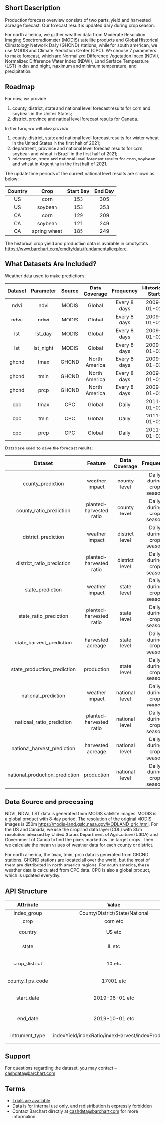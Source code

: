 ## Short Description

Production forecast overview consists of two parts, yield and harvested acreage forecast. Our forecast result is updated daily during crop season.

For north america, we gather weather data from Moderate Resolution Imaging Spectroradiometer (MODIS) satellite products and Global Historical Climatology Network Daily (GHCND) stations, while for south american, we use MODIS and Climate Prediction Center (CPC). We choose 7 parameters to make forecast, which are Normalized Difference Vegetation Index (NDVI), Normalized Difference Water Index (NDWI), Land Surface Temperature (LST) in day and night, maximum and minimum temperature, and precipitation. 

## Roadmap
For now, we provide 
1. county, district, state and national level forecast results for corn and soybean in the United States;
2. district, province and natioal level forecast results for Canada.

In the fure, we will also provide
1. county, district, state and national level forecast results for winter wheat in the United States in the first half of 2021;
2. department, province and national level forecast results for corn, soybean and wheat in Brazil in the first half of 2021;
3. microregion, state and national level forecast results for corn, soybean and wheat in Argentina in the first half of 2021.

The update time periods of the current national level results are shown as below:

|Country                 | Crop                            | Start Day    | End Day | 
| :---------------------: | :----------: | :----------: | :-----------:
| US | corn | 153 | 305 |
| US | soybean | 153 | 353 | 
| CA | corn | 129 | 209 |
| CA | soybean | 121 | 249 |
| CA | spring wheat | 185 | 249 |

The historical crop yield and production data is available in cmdtystats https://www.barchart.com/cmdty/data/fundamental/explore.


## What Datasets Are Included?

Weather data used to make predictions:

|Dataset    | Parameter    | Source        | Data Coverage    | Frequency | Historical Start  | Historical End | Format |
| :---------------------: | :----------: | :----------: | :-----------: |:-----------: |:-----------: |:-----------: |:-----------:
| ndvi | ndvi | MODIS | Global     |Every 8 days| 2009-01-01  | at present  | double |
| ndwi | ndwi | MODIS | Global     |Every 8 days| 2009-01-01  | at present | double |
| lst | lst_day | MODIS | Global   |Every 8 days| 2009-01-01  | at present | double |
| lst | lst_night | MODIS | Global |Every 8 days| 2009-01-01  | at present | double |
| ghcnd | tmax | GHCND | North America |Every 8 days | 2009-01-01  |  at present | double |
| ghcnd | tmin | GHCND | North America |Every 8 days | 2009-01-01  | at present | double |
| ghcnd | prcp | GHCND | North America |Every 8 days | 2009-01-01  | at present | double |
| cpc | tmax | CPC | Global | Daily  | 2011-01-01  | at present | double |
| cpc | tmin | CPC | Global | Daily  | 2011-01-01  | at present | double |
| cpc | prcp | CPC | Global | Daily  | 2011-01-01  | at present | double |

Database used to save the forecast results:

|Dataset    | Feature    |  Data Coverage    | Frequency | 
| :---------------------: | :----------: | :----------: | :-----------: 
| county_prediction                | weather impact              | county level | Daily during crop season |
| county_ratio_prediction          | planted-harvested ratio     | county level | Daily during crop season |
| district_prediction              | weather impact              | district level | Daily during crop season |
| district_ratio_prediction        | planted-harvested ratio     | district level | Daily during crop season |
| state_prediction                 | weather impact              | state level | Daily during crop season |
| state_ratio_prediction           | planted-harvested ratio     | state level | Daily during crop season |
| state_harvest_prediction         | harvested acreage           | state level | Daily during crop season |
| state_production_prediction      | production                  | state level | Daily during crop season |
| national_prediction              | weather impact              | national level | Daily during crop season |
| national_ratio_prediction        | planted-harvested ratio     | national level | Daily during crop season |
| national_harvest_prediction      | harvested acreage           | national level | Daily during crop season |
| national_production_prediction   | production                  | national level | Daily during crop season |


## Data Source and processing
NDVI, NDWI, LST data is generated from MODIS satellite images. MODIS is a global product with 8-day period. The resolution of the original MODIS images is 250m https://modis-land.gsfc.nasa.gov/MODLAND_grid.html. For the US and Canada, we use the cropland data layer (CDL) with 30m resolution released by United States Department of Agriculture (USDA) and Government of Canda to find the pixels marked as the target crops. Then we calculate the mean values of weather data for each county or district.

For north america, the tmax, tmin, prcp data is generated from GHCND stations. GHCND stations are located all over the world, but the most of them are distributed in north america regions. For south america, these weather data is calculated from CPC data. CPC is also a global product, which is updated everyday. 

## API Structure

|Attribute                 | Value                            | Description    | 
| :---------------------: | :----------: | :----------: 
| index_group | County/District/State/National | Area level |
| crop | corn etc | Crop name |
| country | US etc | Country abbreviation |
| state | IL etc | State abbreviation |
| crop_district | 10 etc | District code of state |
| county_fips_code | 17001 etc | County_fips code |
| start_date | 2019-06-01 etc | Start date of forecast output |
| end_date | 2019-10-01 etc | End date of forecast output |
| intrument_type | indexYield/indexRatio/indexHarvest/indexProduction | Forecast result type |



## Support
For questions regarding the dataset, you may contact – cashdata@barchart.com


## Terms

* [Trials are available](https://www.barchart.com/cmdty/contact)
* Data is for internal use only, and redistribution is expressly forbidden
* Contact Barchart directly at cashdata@barchart.com for more information.


